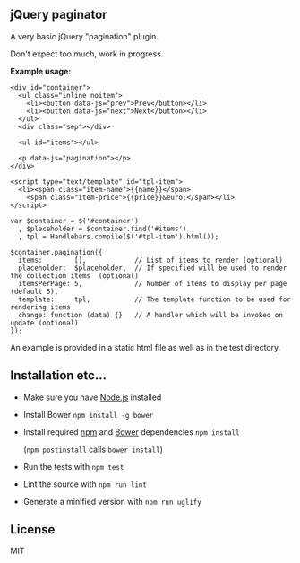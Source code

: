 jQuery paginator
----------------

A very basic jQuery "pagination" plugin.

Don't expect too much, work in progress.

**Example usage:**

```
<div id="container">
  <ul class="inline noitem">
    <li><button data-js="prev">Prev</button></li>
    <li><button data-js="next">Next</button></li>
  </ul>
  <div class="sep"></div>

  <ul id="items"></ul>

  <p data-js="pagination"></p>
</div>

<script type="text/template" id="tpl-item">
  <li><span class="item-name">{{name}}</span>
    <span class="item-price">{{price}}&euro;</span></li>
</script>
```


```
var $container = $('#container')
  , $placeholder = $container.find('#items')
  , tpl = Handlebars.compile($('#tpl-item').html());

$container.pagination({
  items:        [],            // List of items to render (optional)
  placeholder:  $placeholder,  // If specified will be used to render the collection items  (optional)
  itemsPerPage: 5,             // Number of items to display per page (default 5),
  template:     tpl,           // The template function to be used for rendering items
  change: function (data) {}   // A handler which will be invoked on update (optional)
});
```

An example is provided in a static html file as well as in the test directory.

Installation etc...
--------------------

+ Make sure you have [Node.js](http://nodejs.org) installed

+ Install Bower
  `npm install -g bower`

+ Install required [npm](http://npmjs.org) and [Bower](http://bower.io) dependencies
  `npm install`

  (`npm postinstall` calls `bower install`)

+ Run the tests with
  `npm test`

+ Lint the source with 
  `npm run lint`

+ Generate a minified version with 
  `npm run uglify`


License
-------

MIT



